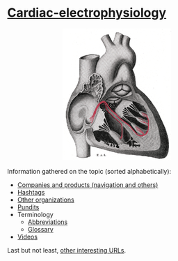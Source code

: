 # [Cardiac-electrophysiology](https://en.wikipedia.org/wiki/Cardiac_electrophysiology)

<p align="center">
  <img src="Gray501.png?raw=true" width="250" height="302"  alt="Gray plate 501 from the Wikipedia"/>
</p>

Information gathered on the topic (sorted alphabetically):

- [Companies and products (navigation and others)](companies-and-products.md)
- [Hashtags](hashtags.md)
- [Other organizations](other-organizations.md)
- [Pundits](pundits.md)
- Terminology
  - [Abbreviations](abbreviations.md)
  - [Glossary](glossary.md)
- [Videos](videos.md)

Last but not least, [other interesting URLs](other-URLs.md).
